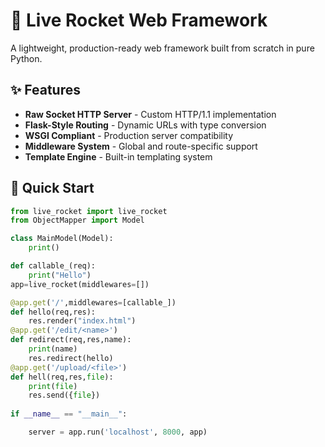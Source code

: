 # 🚀 Live Rocket Web Framework

A lightweight, production-ready web framework built from scratch in pure Python.

## ✨ Features

- **Raw Socket HTTP Server** - Custom HTTP/1.1 implementation
- **Flask-Style Routing** - Dynamic URLs with type conversion  
- **WSGI Compliant** - Production server compatibility
- **Middleware System** - Global and route-specific support
- **Template Engine** - Built-in templating system

## 🚀 Quick Start

```python
from live_rocket import live_rocket
from ObjectMapper import Model

class MainModel(Model):
    print()

def callable_(req):
    print("Hello")
app=live_rocket(middlewares=[])

@app.get('/',middlewares=[callable_])
def hello(req,res):
    res.render("index.html")
@app.get('/edit/<name>')
def redirect(req,res,name):
    print(name)
    res.redirect(hello)   
@app.get('/upload/<file>') 
def hell(req,res,file):
    print(file)
    res.send({file})
    
if __name__ == "__main__":

    server = app.run('localhost', 8000, app)
